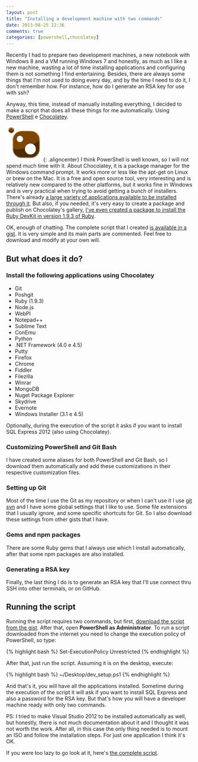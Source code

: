 ```yaml
---
layout: post
title: "Installing a development machine with two commands"
date: 2013-08-25 22:36
comments: true
categories: [powershell,chocolatey]
---
```

Recently I had to prepare two development machines, a new notebook with Windows 8 and a VM running Windows 7 and honestly, as much as I like a new machine, wasting a lot of time installing applications and configuring them is not something I find entertaining. Besides, there are always some things that I'm not used to doing every day, and by the time I need to do it, I don't remember how. For instance, how do I generate an RSA key for use with ssh?

Anyway, this time, instead of manually installing everything, I decided to make a script that does all these things for me automatically. Using [PowerShell](http://technet.microsoft.com/en-us/scriptcenter/dd742419.aspx) e [Chocolatey](http://chocolatey.org).

![Chocolatey](/images/2013/08/chocolateyicon.gif){: .aligncenter} I think PowerShell is well known, so I will not spend much time with it. About Chocolatey, it is a package manager for the Windows command prompt. It works more or less like the apt-get on Linux or brew on the Mac. It is a free and open source tool, very interesting and is relatively new compared to the other platforms, but it works fine in Windows and is very practical when trying to avoid getting a bunch of installers. There's already [a large variety of applications available to be installed through it](http://chocolatey.org/packages). But also, if you needed, it's very easy to create a package and publish on Chocolatey's gallery, [I've even created a package to install the Ruby DevKit in version 1.9.3 of Ruby](http://chocolatey.org/packages/ruby.devkit.ruby193).

OK, enough of chatting. The complete script that I created [is available in a gist](https://gist.github.com/vintem/6334646). It is very simple and its main parts are commented. Feel free to download and modify at your own will.

## But what does it do?

### Install the following applications using Chocolatey

*  Git
* Poshgit
* Ruby (1.9.3)
* Node.js
* WebPI
* Notepad++
* Sublime Text
* ConEmu
* Python
* .NET Framework (4.0 e 4.5)
* Putty
* Firefox
* Chrome
* Fiddler
* Filezilla
* Winrar
* MongoDB
* Nuget Package Explorer
* Skydrive
* Evernote
* Windows Installer (3.1 e 4.5)

Optionally, during the execution of the script it asks if you want to install SQL Express 2012 (also using Chocolatey).

### Customizing PowerShell and Git Bash

I have created some aliases for both PowerShell and Git Bash, so I download them automatically and add these customizations in their respective customization files.

### Setting up Git

Most of the time I use the Git as my repository or when I can't use it I use [git svn](http://git-scm.com/book/ch8-1.html) and I have some global settings that I like to use. Some file extensions that I usually ignore, and some specific shortcuts for Git. So I also download these settings from other gists that I have.

### Gems and npm packages

There are some Ruby gems that I always use which I install automatically, after that some npm packages are also installed.

### Generating a RSA key

Finally, the last thing I do is to generate an RSA key that I'll use connect thru SSH into other terminals, or on GitHub.

## Running the script

Running the script requires two commands, but first, [download the script from the gist](https://gist.github.com/vintem/6334646). After that, open **PowerShell as Administrator**. To run a script downloaded from the internet you need to change the execution policy of PowerShell, so type:

{% highlight bash %}
Set-ExecutionPolicy Unrestricted
{% endhighlight %}

After that, just run the script. Assuming it is on the desktop, execute:

{% highlight bash %}
~/Desktop/dev_setup.ps1
{% endhighlight %}

And that's it, you will have all the applications installed. Sometime during the execution of the script it will ask if you want to install SQL Express and also a password for the RSA key. But that's how you will have a developer machine ready with only two commands.

PS: I tried to make Visual Studio 2012 to be installed automatically as well, but honestly, there is not much documentation about it and I thought it was not worth the work. After all, in this case the only thing needed is to mount an ISO and follow the installation steps. For just one application I think it's OK.

If you were too lazy to go look at it, here's [the complete script](https://gist.github.com/vintem/6334646#file-dev_setup-ps1).
